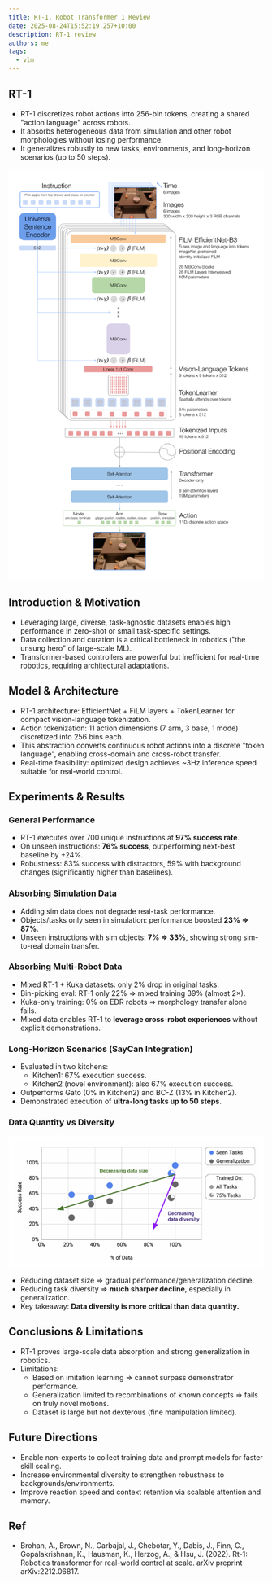 ```yaml
---
title: RT-1, Robot Transformer 1 Review
date: 2025-08-24T15:52:19.257+10:00
description: RT-1 review
authors: me
tags:
  - vlm
---
```



## RT-1

- RT-1 discretizes robot actions into 256-bin tokens, creating a shared "action language" across robots.  
- It absorbs heterogeneous data from simulation and other robot morphologies without losing performance.  
- It generalizes robustly to new tasks, environments, and long-horizon scenarios (up to 50 steps).

![RT-1 Architecture](./rt-1-architecture.png)

## Introduction & Motivation

- Leveraging large, diverse, task-agnostic datasets enables high performance in zero-shot or small task-specific settings.  
- Data collection and curation is a critical bottleneck in robotics ("the unsung hero" of large-scale ML).  
- Transformer-based controllers are powerful but inefficient for real-time robotics, requiring architectural adaptations.

## Model & Architecture

- RT-1 architecture: EfficientNet + FiLM layers + TokenLearner for compact vision-language tokenization.  
- Action tokenization: 11 action dimensions (7 arm, 3 base, 1 mode) discretized into 256 bins each.  
- This abstraction converts continuous robot actions into a discrete "token language", enabling cross-domain and cross-robot transfer.  
- Real-time feasibility: optimized design achieves ~3Hz inference speed suitable for real-world control.  

## Experiments & Results

### General Performance

- RT-1 executes over 700 unique instructions at **97% success rate**.  
- On unseen instructions: **76% success**, outperforming next-best baseline by +24%.  
- Robustness: 83% success with distractors, 59% with background changes (significantly higher than baselines).  

### Absorbing Simulation Data

- Adding sim data does not degrade real-task performance.  
- Objects/tasks only seen in simulation: performance boosted **23% ⇒ 87%**.  
- Unseen instructions with sim objects: **7% ⇒ 33%**, showing strong sim-to-real domain transfer.  

### Absorbing Multi-Robot Data

- Mixed RT-1 + Kuka datasets: only 2% drop in original tasks.  
- Bin-picking eval: RT-1 only 22% ⇒ mixed training 39% (almost 2×).  
- Kuka-only training: 0% on EDR robots ⇒ morphology transfer alone fails.  
- Mixed data enables RT-1 to **leverage cross-robot experiences** without explicit demonstrations.

### Long-Horizon Scenarios (SayCan Integration)

- Evaluated in two kitchens:  
  - Kitchen1: 67% execution success.  
  - Kitchen2 (novel environment): also 67% execution success.  
- Outperforms Gato (0% in Kitchen2) and BC-Z (13% in Kitchen2).  
- Demonstrated execution of **ultra-long tasks up to 50 steps**.  

### Data Quantity vs Diversity

![Data Diversity](./rt-1-data-diversity.png)

- Reducing dataset size ⇒ gradual performance/generalization decline.
- Reducing task diversity ⇒ **much sharper decline**, especially in generalization.  
- Key takeaway: **Data diversity is more critical than data quantity.**

## Conclusions & Limitations

- RT-1 proves large-scale data absorption and strong generalization in robotics.  
- Limitations:  
  - Based on imitation learning ⇒ cannot surpass demonstrator performance.  
  - Generalization limited to recombinations of known concepts ⇒ fails on truly novel motions.  
  - Dataset is large but not dexterous (fine manipulation limited).  

## Future Directions

- Enable non-experts to collect training data and prompt models for faster skill scaling.  
- Increase environmental diversity to strengthen robustness to backgrounds/environments.  
- Improve reaction speed and context retention via scalable attention and memory.  

## Ref

- Brohan, A., Brown, N., Carbajal, J., Chebotar, Y., Dabis, J., Finn, C., Gopalakrishnan, K., Hausman, K., Herzog, A., & Hsu, J. (2022). Rt-1: Robotics transformer for real-world control at scale. arXiv preprint arXiv:2212.06817.
